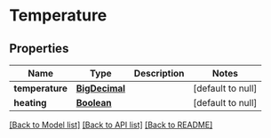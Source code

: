 # Temperature
## Properties

Name | Type | Description | Notes
------------ | ------------- | ------------- | -------------
**temperature** | [**BigDecimal**](number.md) |  | [default to null]
**heating** | [**Boolean**](boolean.md) |  | [default to null]

[[Back to Model list]](../README.md#documentation-for-models) [[Back to API list]](../README.md#documentation-for-api-endpoints) [[Back to README]](../README.md)

